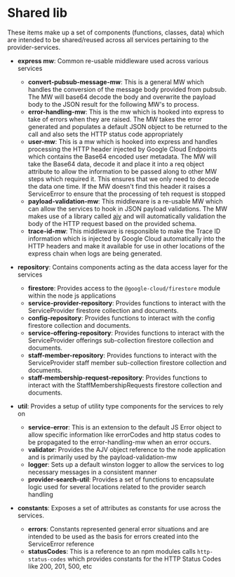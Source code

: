 # Shared lib

These items make up a set of components (functions, classes, data) which are intended to be shared/reused across all services pertaining to the provider-services.

- **express mw**: Common re-usable middleware used across various services

  - **convert-pubsub-message-mw**: This is a general MW which handles the conversion of the message body provided from pubsub. The MW will base64 decode the body and overwrite the payload body to the JSON result for the following MW's to process.
  - **error-handling-mw**: This is the mw which is hooked into express to take of errors when they are raised. The MW takes the error generated and populates a default JSON object to be returned to the call and also sets the HTTP status code appropriately
  - **user-mw**: This is a mw which is hooked into express and handles processing the HTTP header injected by Google Cloud Endpoints which contains the Base64 encoded user metadata. The MW will take the Base64 data, decode it and place it into a req object attribute to allow the information to be passed along to other MW steps which required it. This ensures that we only need to decode the data one time. If the MW doesn't find this header it raises a ServiceError to ensure that the processing of teh request is stopped
  - **payload-validation-mw**: This middleware is a re-usable MW which can allow the services to hook in JSON payload validations. The MW makes use of a library called [ajv](https://ajv.js.org) and will automatically validation the body of the HTTP request based on the provided schema.
  - **trace-id-mw**: This middleware is responsible to make the Trace ID information which is injected by Google Cloud automatically into the HTTP headers and make it available for use in other locations of the express chain when logs are being generated.

- **repository**: Contains components acting as the data access layer for the services

  - **firestore**: Provides access to the `@google-cloud/firestore` module within the node js applications
  - **service-provider-repository**: Provides functions to interact with the ServiceProvider firestore collection and documents.
  - **config-repository**: Provides functions to interact with the config firestore collection and documents.
  - **service-offering-repository**: Provides functions to interact with the ServiceProvider offerings sub-collection firestore collection and documents.
  - **staff-member-repository**: Provides functions to interact with the ServiceProvider staff member sub-collection firestore collection and documents.
  - **staff-membership-request-repository**: Provides functions to interact with the StaffMembershipRequests firestore collection and documents.

- **util**: Provides a setup of utility type components for the services to rely on

  - **service-error**: This is an extension to the default JS Error object to allow specific information like errorCodes and http status codes to be propagated to the error-handling-mw when an error occurs.
  - **validator**: Provides the AJV object reference to the node application and is primarily used by the payload-validation-mw
  - **logger**: Sets up a default winston logger to allow the services to log necessary messages in a consistent manner
  - **provider-search-util**: Provides a set of functions to encapsulate logic used for several locations related to the provider search handling

- **constants**: Exposes a set of attributes as constants for use across the services.
  - **errors**: Constants represented general error situations and are intended to be used as the basis for errors created into the ServiceError reference
  - **statusCodes**: This is a reference to an npm modules calls `http-status-codes` which provides constants for the HTTP Status Codes like 200, 201, 500, etc